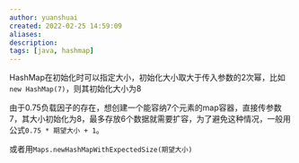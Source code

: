 ```yaml
---
author: yuanshuai
created: 2022-02-25 14:59:09
aliases: 
description:
tags: [java, hashmap]
---
```





HashMap在初始化时可以指定大小，初始化大小取大于传入参数的2次幂，比如`new HashMap(7)`，则其初始化大小为8

由于0.75负载因子的存在，想创建一个能容纳7个元素的map容器，直接传参数7，其大小初始化为8，最多存放6个数据就需要扩容，为了避免这种情况，一般用公式`0.75 * 期望大小 + 1`。

或者用`Maps.newHashMapWithExpectedSize(期望大小)`